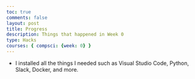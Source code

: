 ```yaml
---
toc: true
comments: false
layout: post
title: Progress
description: Things that happened in Week 0
type: Hacks
courses: { compsci: {week: 0} }
---
```


- I installed all the things I needed such as Visual Studio Code, Python, Slack, Docker, and more.